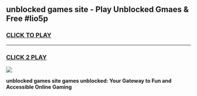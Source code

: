 
## unblocked games site - Play Unblocked Gmaes & Free #lio5p
<h3>
<a href="https://news.freeplayer.one?title=unblocked_games_site&ref=03M">CLICK TO PLAY</a></h3>
<hr>

<h3>
<a href="https://news.freeplayer.one?title=unblocked_games_site&ref=03M">CLICK 2 PLAY</a>
  
</h3>

<a href="https://news.freeplayer.one?title=unblocked_games_site&ref=03M"><img src="https://clearcache.store/games.png"></a>


**unblocked games site games unblocked: Your Gateway to Fun and Accessible Online Gaming**
